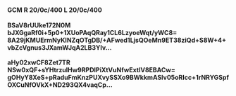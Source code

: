 #### GCM R 20/0c/400 L 20/0c/400
**BSaV8rUUke172N0M**<br/>**bJXGgaRf0i+5p0+1XUoPAqQRay1CL6LzyoeWqt/yWC8=**<br/>**8A29jKMUErmNyKINZqOTgDB/+AFwed1LjsQOeMn9ET38ziQd+S8W+4+vbZcVgnus3JXamWJqA2LB3Ylv...**<br/><br/>
**aHy02xwCF8Zet7TR**<br/>**NSw0xQF+sYHtrzulHw9RPDlPiXtVuNfwExtlV8EBACw=**<br/>**gOHyY8XeS+pRaduFmKnzPUXvySSXo9BWkkmASlv05oRIcc+1rNRYGSpfOXCuNfOVkX+ND293QX4vaqCp...**
